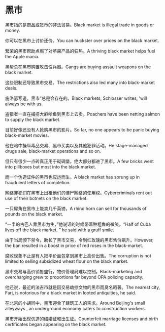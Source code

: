 # 黑市

<p><span class="chinese">黑市指的是商品或货币的非法贸易。</span><span class="english">Black market is illegal trade in goods or money.</span></p>

<p><span class="chinese">你可以在黑市上讨价还价。</span><span class="english">You can huckster over prices on the black market.</span></p>

<p><span class="chinese">繁荣的黑市帮助点燃了对苹果产品的狂热。</span><span class="english">A thriving black market helps fuel the Apple mania.</span></p>

<p><span class="chinese">黑帮总在黑市购置攻击性兵器。</span><span class="english">Gangs are buying assault weapons on the black market.</span></p>

<p><span class="chinese">这些限制还导致黑市交易。</span><span class="english">The restrictions also led many into black-market deals.</span></p>

<p><span class="chinese">施洛瑟写道，黑市“总是会存在的。</span><span class="english">Black markets, Schlosser writes, 'will always be with us.</span></p>

<p><span class="chinese">盗猎者一直在捕捞大麻哈鱼到黑市上去卖。</span><span class="english">Poachers have been netting salmon to supply the black market.</span></p>

<p><span class="chinese">目前好像还没有人抢购黑市的影片。</span><span class="english">So far, no one appears to be panic buying black-market movies.</span></p>

<p><span class="chinese">他在暗中操纵毒品交易、黑市买卖以及其他犯罪活动。</span><span class="english">He stage-managed drugs sale, black-market operations and so on.</span></p>

<p><span class="chinese">但只有很少一点砖真正用于砌碉堡，绝大部分都进了黑市。</span><span class="english">A few bricks went into pillboxes but most into the black market.</span></p>

<p><span class="chinese">而一个伪造证件的黑市也应运而生。</span><span class="english">A black market has sprung up in fraudulent letters of completion.</span></p>

<p><span class="chinese">网络罪犯们在黑市上出租他们的僵尸网络的使用权。</span><span class="english">Cybercriminals rent out use of their botnets on the black market.</span></p>

<p><span class="chinese">一只犀角在黑市上能卖几千英镑。</span><span class="english">A rhino horn can sell for thousands of pounds on the black market.</span></p>

<p><span class="chinese">“一半的古巴人靠黑市为生，”他说话的时候带着种粗鲁的微笑。</span><span class="english">“Half of Cuba lives off the black market, ” he said with a gruff smile.</span></p>

<p><span class="chinese">由于当局颁下禁令，助长了黑市交易，令到红玫瑰的黑市售价飙升。</span><span class="english">However, the ban resulted in a boost in price of red roses in the black-market.</span></p>

<p><span class="chinese">腐败现象不止是有人把平价面包拿到黑市上高价出售。</span><span class="english">The corruption is not limited to selling subsidized wheat flour on the black market.</span></p>

<p><span class="chinese">黑市交易与高价销售盛行，物价管理局难以控制。</span><span class="english">Black-marketing and overcharging grew to proportions far beyond OPA policing capacity.</span></p>

<p><span class="chinese">他还说，最近的法吉市就是因交易劫掠文物的黑市而臭名昭著。</span><span class="english">The nearest city, Farj, is notorious for a black market in looted antiquities, he said.</span></p>

<p><span class="chinese">在北京的小胡同中，黑市迎合了建筑工人的需求。</span><span class="english">Around Beijing's small alleyways , an underground economy caters to construction workers.</span></p>

<p><span class="chinese">黑市开始出现仿造的结婚证和出生证。</span><span class="english">Counterfeit marriage licenses and birth certificates began appearing on the black market.</span></p>

